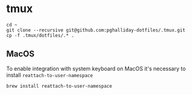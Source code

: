 # tmux

```
cd ~
git clone --recursive git@github.com:pghalliday-dotfiles/.tmux.git
cp -f .tmux/dotfiles/.* .
```

## MacOS

To enable integration with system keyboard on MacOS it's necessary to install `reattach-to-user-namespace`

```
brew install reattach-to-user-namespace
```
